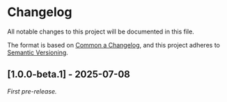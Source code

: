 # Changelog

All notable changes to this project will be documented in this file.

The format is based on [Common a Changelog](https://common-changelog.org),
and this project adheres to [Semantic Versioning](https://semver.org/spec/v2.0.0.html).

## [1.0.0-beta.1] - 2025-07-08

_First pre-release._
